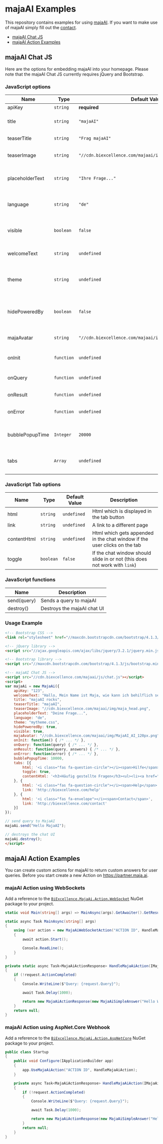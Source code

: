 # majaAI Examples

This repository contains examples for using [majaAI](https://maja.ai).
If you want to make use of majaAI simply fill out the [contact](https://maja.ai/kontakt).

- [majaAI Chat JS](#majaai-chat-js)
- [majaAI Action Examples](#majaai-action-examples)

## majaAI Chat JS

Here are the options for embedding majaAI into your homepage.
Please note that the majaAI Chat JS currently requires jQuery and Bootstrap.

### JavaScript options

| Name | Type | Default Value | Description |
|-----------|-----------|-----------|-----------|
| apiKey | `string` | **required** | The API key |
| title | `string` | `"majaAI"` | The title of the chat box |
| teaserTitle | `string` | `"Frag majaAI"` | The title of the teaser |
| teaserImage | `string` | `"//cdn.biexcellence.com/majaai/img/maja_head.png"` | The image of the teaser |
| placeholderText | `string` | `"Ihre Frage..."` | The default placeholder for the input field |
| language | `string` | `"de"` | The primary chat language |
| visible | `boolean` | `false` | If the chat box should be visible on start |
| welcomeText | `string` | `undefined` | The welcome chat text |
| theme | `string` | `undefined` | Additional css file which is loaded dynamically |
| hidePoweredBy | `boolean` | `false` | If the powered by text should be displayed |
| majaAvatar | `string` | `"//cdn.biexcellence.com/majaai/img/MajaAI_AI_120px.png"` | The avatar for majaAI answers |
| onInit | `function` | `undefined` | Callback after chat initilization |
| onQuery | `function` | `undefined` | Callback for user queries |
| onResult | `function` | `undefined` | Callback for answers |
| onError | `function` | `undefined` | Callback for server errors |
| bubblePopupTime| `Integer` | `20000` | Time after the help bubble shows up |
| tabs | `Array` | `undefined` | QuickTabs on the left side of Maja |

### JavaScript Tab options

| Name | Type | Default Value | Description |
|-----------|-----------|-----------|-----------|
| html | `string` | `undefined` | Html which is displayed in the tab button |
| link | `string` | `undefined` | A link to a different page |
| contentHtml | `string` | `undefined` | Html which gets appended in the chat window if the user clicks on the tab |
| toggle | `boolean` | `false` | If the chat window should slide in or not (this does not work with `link`) |

### JavaScript functions

| Name | Description |
|-----------|-----------|
| send(query) | Sends a query to majaAI |
| destroy() | Destroys the majaAI chat UI |

### Usage Example

```html
<!-- Bootstrap CSS -->
<link rel="stylesheet" href="//maxcdn.bootstrapcdn.com/bootstrap/4.1.3/css/bootstrap.min.css">

<!-- jQuery library -->
<script src="//ajax.googleapis.com/ajax/libs/jquery/3.2.1/jquery.min.js"></script>

<!-- Bootstrap library -->
<script src="//maxcdn.bootstrapcdn.com/bootstrap/4.1.3/js/bootstrap.min.js"></script>

<!-- majaAI Chat JS -->
<script src="//cdn.biexcellence.com/majaai/js/chat.js"></script>
<script>
var majaAi = new MajaAi({
    apiKey: "123",
    welcomeText: "Hallo, Mein Name ist Maja, wie kann ich behilflich sein?",
    title: "majaAI rocks",
    teaserTitle: "majaAI",
    teaserImage: "//cdn.biexcellence.com/majaai/img/maja_head.png",
    placeholderText: "Deine Frage...",
    language: "de",
    theme: "mytheme.css",
    hidePoweredBy: true,
    visible: true,
    majaAvatar: "//cdn.biexcellence.com/majaai/img/MajaAI_AI_120px.png",
    onInit: function() { /* ... */ },
    onQuery: function(query) { /* ... */ },
    onResult: function(query, answers) { /* ... */ },
    onError: function(error) { /* ... */ },
    bubblePopupTime: 10000,
    tabs: [{
        html: '<i class="fas fa-question-circle"></i><span>Hilfe</span>',
        toggle: true,
        contentHtml: '<h3>Häufig gestellte Fragen</h3><ul><li><a href="#" class="majaai-question">Wo finde ich den nächsten Geldautomaten?</a></li></ul>'
    }, {
        html: '<i class="fas fa-question-circle"></i><span>Help</span>',
        link: 'http://biexcellence.com/help'
    }, {
        html: '<i class="fas fa-envelope"></i><span>Contact</span>',
        link: 'http://biexcellence.com/contact'
    }]
});

// send query to MajaAI
majaAi.send("Hello MajaAI");

// destroys the chat UI
majaAi.destroy();
</script>
```

## majaAI Action Examples

You can create custom actions for majaAI to return custom answers for user queries.
Before you start create a new Action on https://partner.maja.ai.


### majaAI Action using WebSockets

Add a reference to the [`BiExcellence.MajaAi.Action.WebSocket`](https://www.nuget.org/packages/BiExcellence.MajaAi.Action.WebSocket/) NuGet package to your project.

```csharp
static void Main(string[] args) => MainAsync(args).GetAwaiter().GetResult();

static async Task MainAsync(string[] args)
{
    using (var action = new MajaAiWebSocketAction("ACTION ID", HandleMajaAiAction))
    {
        await action.Start();

        Console.ReadLine();
    }
}

private static async Task<MajaAiActionResponse> HandleMajaAiAction(IMajaAiActionRequest request, CancellationToken cancellationToken)
{
    if (!request.ActionCompleted)
    {
        Console.WriteLine($"Query: {request.Query}");

        await Task.Delay(1000);

        return new MajaAiActionResponse(new MajaAiSimpleAnswer("Hello World!"));
    }
    return null;
}
```

### majaAI Action using AspNet.Core Webhook

Add a reference to the [`BiExcellence.MajaAi.Action.AspNetCore`](https://www.nuget.org/packages/BiExcellence.MajaAi.Action.AspNetCore/) NuGet package to your project.

```csharp
public class Startup
{
    public void Configure(IApplicationBuilder app)
    {
        app.UseMajaAiAction("ACTION ID", HandleMajaAiAction);
    }

    private async Task<MajaAiActionResponse> HandleMajaAiAction(IMajaAiActionRequest request, CancellationToken cancellationToken)
    {
        if (!request.ActionCompleted)
        {
            Console.WriteLine($"Query: {request.Query}");

            await Task.Delay(1000);

            return new MajaAiActionResponse(new MajaAiSimpleAnswer("Hello World!"));
        }
        return null;
    }
}
```
